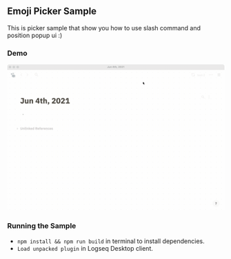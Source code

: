 ## Emoji Picker Sample

This is picker sample that show you how to use slash command and position popup ui :)

### Demo

![demo](./demo.gif)

### Running the Sample

-   `npm install && npm run build` in terminal to install dependencies.
-   `Load unpacked plugin` in Logseq Desktop client.
